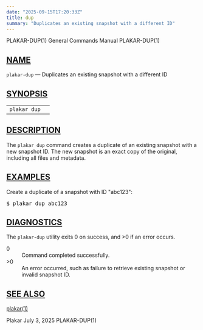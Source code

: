 ```yaml
---
date: "2025-09-15T17:20:33Z"
title: dup
summary: "Duplicates an existing snapshot with a different ID"
---
```

<div class="head" role="doc-pageheader" aria-label="Manual header
  line"><span class="head-ltitle">PLAKAR-DUP(1)</span>
  <span class="head-vol">General Commands Manual</span>
  <span class="head-rtitle">PLAKAR-DUP(1)</span></div>
<main class="manual-text">
<section class="Sh">
<h2 class="Sh" id="NAME"><a class="permalink" href="#NAME">NAME</a></h2>
<p class="Pp"><code class="Nm">plakar-dup</code> &#x2014;
    <span class="Nd" role="doc-subtitle">Duplicates an existing snapshot with a
    different ID</span></p>
</section>
<section class="Sh">
<h2 class="Sh" id="SYNOPSIS"><a class="permalink" href="#SYNOPSIS">SYNOPSIS</a></h2>
<table class="Nm">
  <tr>
    <td><code class="Nm">plakar dup</code></td>
    <td></td>
  </tr>
</table>
</section>
<section class="Sh">
<h2 class="Sh" id="DESCRIPTION"><a class="permalink" href="#DESCRIPTION">DESCRIPTION</a></h2>
<p class="Pp">The <code class="Nm">plakar dup</code> command creates a duplicate
    of an existing snapshot with a new snapshot ID. The new snapshot is an exact
    copy of the original, including all files and metadata.</p>
</section>
<section class="Sh">
<h2 class="Sh" id="EXAMPLES"><a class="permalink" href="#EXAMPLES">EXAMPLES</a></h2>
<p class="Pp">Create a duplicate of a snapshot with ID &quot;abc123&quot;:</p>
<div class="Bd Pp Bd-indent Li">
<pre>$ plakar dup abc123</pre>
</div>
</section>
<section class="Sh">
<h2 class="Sh" id="DIAGNOSTICS"><a class="permalink" href="#DIAGNOSTICS">DIAGNOSTICS</a></h2>
<p class="Pp">The <code class="Nm">plakar-dup</code> utility exits&#x00A0;0 on
    success, and&#x00A0;&gt;0 if an error occurs.</p>
<dl class="Bl-tag">
  <dt>0</dt>
  <dd>Command completed successfully.</dd>
  <dt>&gt;0</dt>
  <dd>An error occurred, such as failure to retrieve existing snapshot or
      invalid snapshot ID.</dd>
</dl>
</section>
<section class="Sh">
<h2 class="Sh" id="SEE_ALSO"><a class="permalink" href="#SEE_ALSO">SEE
  ALSO</a></h2>
<p class="Pp"><a class="Xr" href="../plakar/" aria-label="plakar, section
    1">plakar(1)</a></p>
</section>
</main>
<div class="foot" role="doc-pagefooter" aria-label="Manual footer
  line"><span class="foot-left">Plakar</span> <span class="foot-date">July 3,
  2025</span> <span class="foot-right">PLAKAR-DUP(1)</span></div>
